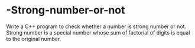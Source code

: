 # -Strong-number-or-not
Write a C++ program to check whether a number is strong number or not. Strong number is  a special number whose sum of factorial of digits is equal to the original number.
